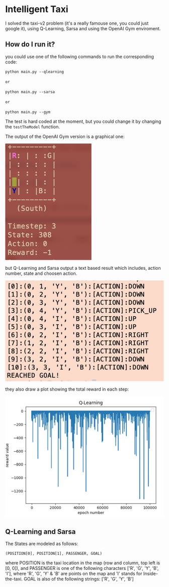 # Intelligent Taxi 

I solved the taxi-v2 problem (it's a really famouse one, you could just google it), using Q-Learning, Sarsa and using the OpenAI Gym enviroment.

## How do I run it?

you could use one of the following commands to run the corresponding code:

```
python main.py --qlearning 

or 

python main.py --sarsa

or 

python main.py --gym

```


The test is hard coded at the moment, but you could change it by changing the `testTheModel` function. 

The output of the OpenAI Gym version is a graphical one:

<img src="./results/gym.png">

but Q-Learning and Sarsa output a text based result which includes, action number, state and choosen action. 

<img src="./results/sarsa.png">

they also draw a plot showing the total reward in each step:

<img src="./results/chart.png">

## Q-Learning and Sarsa 

The States are modeled as follows:

```
(POSITION[0], POSITION[1], PASSENGER, GOAL)
```

where POSITION is the taxi location in the map (row and column, top left is [0, 0]), and PASSENGER is one of the following characters ['R', 'G', 'Y', 'B', 'I'], where 'R', 'G', 'Y' & 'B' are points on the map and 'I' stands for Inside-the-taxi. GOAL is also of the following strings: ['R', 'G', 'Y', 'B']